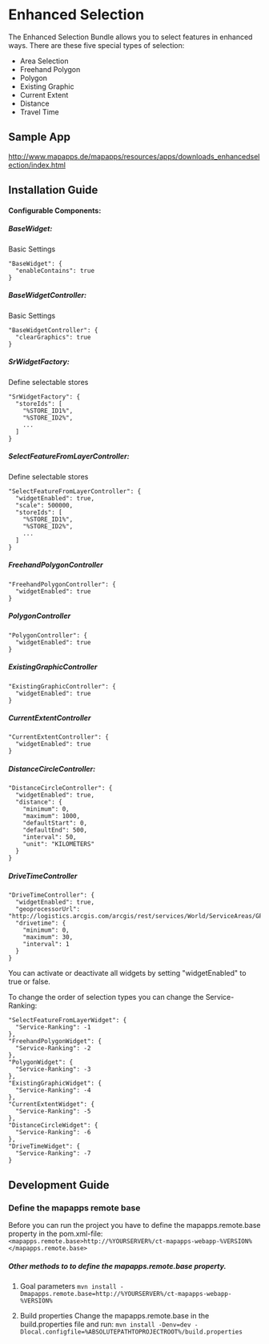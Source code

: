 # Enhanced Selection

The Enhanced Selection Bundle allows you to select features in enhanced ways. There are these five special types of selection:
- Area Selection
- Freehand Polygon
- Polygon
- Existing Graphic
- Current Extent
- Distance
- Travel Time

Sample App
------------------
http://www.mapapps.de/mapapps/resources/apps/downloads_enhancedselection/index.html

Installation Guide
------------------
#### Configurable Components:

##### BaseWidget:
Basic Settings
```
"BaseWidget": {
  "enableContains": true
}
```
##### BaseWidgetController:
Basic Settings
```
"BaseWidgetController": {
  "clearGraphics": true
}
```
##### SrWidgetFactory:
Define selectable stores
```
"SrWidgetFactory": {
  "storeIds": [
    "%STORE_ID1%",
    "%STORE_ID2%",
    ...
  ]
}
```
##### SelectFeatureFromLayerController:
Define selectable stores
```
"SelectFeatureFromLayerController": {
  "widgetEnabled": true,
  "scale": 500000,
  "storeIds": [
    "%STORE_ID1%",
    "%STORE_ID2%",
    ...
  ]
}
```
##### FreehandPolygonController
```
"FreehandPolygonController": {
  "widgetEnabled": true
}
```
##### PolygonController
```
"PolygonController": {
  "widgetEnabled": true
}
```
##### ExistingGraphicController
```
"ExistingGraphicController": {
  "widgetEnabled": true
}
```
##### CurrentExtentController
```
"CurrentExtentController": {
  "widgetEnabled": true
}
```
##### DistanceCircleController:
```
"DistanceCircleController": {
  "widgetEnabled": true,
  "distance": {
    "minimum": 0,
    "maximum": 1000,
    "defaultStart": 0,
    "defaultEnd": 500,
    "interval": 50,
    "unit": "KILOMETERS"
  }
}
```
##### DriveTimeController
```
"DriveTimeController": {
  "widgetEnabled": true,
  "geoprocessorUrl": "http://logistics.arcgis.com/arcgis/rest/services/World/ServiceAreas/GPServer/GenerateServiceAreas",
  "drivetime": {
    "minimum": 0,
    "maximum": 30,
    "interval": 1
  }
}
```

You can activate or deactivate all widgets by setting "widgetEnabled" to true or false.

To change the order of selection types you can change the Service-Ranking:

```
"SelectFeatureFromLayerWidget": {
  "Service-Ranking": -1
},
"FreehandPolygonWidget": {
  "Service-Ranking": -2
},
"PolygonWidget": {
  "Service-Ranking": -3
},
"ExistingGraphicWidget": {
  "Service-Ranking": -4
},
"CurrentExtentWidget": {
  "Service-Ranking": -5
},
"DistanceCircleWidget": {
  "Service-Ranking": -6
},
"DriveTimeWidget": {
  "Service-Ranking": -7
}
```

Development Guide
------------------
### Define the mapapps remote base
Before you can run the project you have to define the mapapps.remote.base property in the pom.xml-file:
`<mapapps.remote.base>http://%YOURSERVER%/ct-mapapps-webapp-%VERSION%</mapapps.remote.base>`

##### Other methods to to define the mapapps.remote.base property.
1. Goal parameters
`mvn install -Dmapapps.remote.base=http://%YOURSERVER%/ct-mapapps-webapp-%VERSION%`

2. Build properties
Change the mapapps.remote.base in the build.properties file and run:
`mvn install -Denv=dev -Dlocal.configfile=%ABSOLUTEPATHTOPROJECTROOT%/build.properties`

